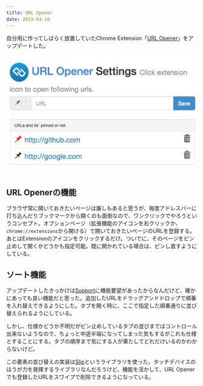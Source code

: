 ```yaml
---
title: URL Opener
date: 2015-03-10
---
```


自分用に作ってしばらく放置していたChrome Extension「[URL Opener](http://bit.ly/url-opener
)」をアップデートした。

![](./url-opener.png)

## URL Openerの機能

ブラウザ常に開いておきたいページは誰しもあると思うが、毎度アドレスバーに打ち込んだりブックマークから開くのも面倒なので、ワンクリックでやろうというコンセプト。オプションページ（拡張機能のアイコンを右クリックか、`chrome://extensions`から開ける）で開いておきたいページのURLを登録する。あとはExtensionのアイコンをクリックするだけ。ついでに、そのページをピン止めして開くかどうかも指定可能。既に開かれている場合は、ピンし直すようにしている。

## ソート機能

アップデートしたきっかけは[Support](https://chrome.google.com/webstore/detail/url-opener/dkkacgbkmcbnnadidhkmngpcoccibgpm/support)に機能要望があったからなんだけど、確かにあっても良い機能だと思った。追加したURLをドラッグアンドドロップで順番を入れ替えできるようにした。タブを開く時に、ここで指定した順番通りに並び替えられるようにしている。

しかし、仕様かどうか不明だがピン止めしているタブの並びまではコントロール出来ないようなので、ちょっと中途半端になってしまった気もするがこれも仕様とすることにする。タブの順序まで気にする人が果たしてどれだけいるのかわからないけど。

この要素の並び替えの実装は[Slip](https://github.com/pornel/slip)というライブラリを使った。タッチデバイスのほうが力を発揮するライブラリなんだろうけど、機能を活かして、URL Openerでも登録したURLをスワイプで削除できるようになっている。
